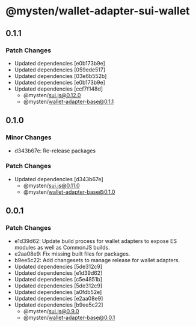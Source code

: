 # @mysten/wallet-adapter-sui-wallet

## 0.1.1

### Patch Changes

- Updated dependencies [e0b173b9e]
- Updated dependencies [059ede517]
- Updated dependencies [03e6b552b]
- Updated dependencies [e0b173b9e]
- Updated dependencies [ccf7f148d]
  - @mysten/sui.js@0.12.0
  - @mysten/wallet-adapter-base@0.1.1

## 0.1.0

### Minor Changes

- d343b67e: Re-release packages

### Patch Changes

- Updated dependencies [d343b67e]
  - @mysten/sui.js@0.11.0
  - @mysten/wallet-adapter-base@0.1.0

## 0.0.1

### Patch Changes

- e1d39d62: Update build process for wallet adapters to expose ES modules as well as CommonJS builds.
- e2aa08e9: Fix missing built files for packages.
- b9ee5c22: Add changesets to manage release for wallet adapters.
- Updated dependencies [5de312c9]
- Updated dependencies [e1d39d62]
- Updated dependencies [c5e4851b]
- Updated dependencies [5de312c9]
- Updated dependencies [a0fdb52e]
- Updated dependencies [e2aa08e9]
- Updated dependencies [b9ee5c22]
  - @mysten/sui.js@0.9.0
  - @mysten/wallet-adapter-base@0.0.1

